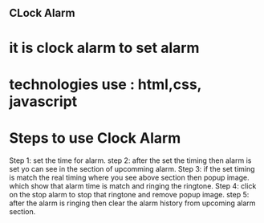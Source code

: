 

## CLock Alarm
# it is clock alarm to set alarm
# technologies use : html,css, javascript
# Steps to use  Clock Alarm
Step 1: set the  time for alarm.
step 2: after the set the timing then alarm is set yo can see in the  section of upcomming alarm.
Step 3:  if the set timing is match the real timing where you see above section then popup image.
        which show that alarm time is match and ringing the ringtone.
Step 4: click on the stop alarm to stop that ringtone and remove popup image.
step 5: after the alarm is ringing then clear the alarm history from upcoming alarm section.
